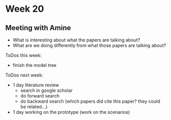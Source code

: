 # Week 20

## Meeting with Amine
* What is interesting about what the papers are talking about?
* What are we doing differently from what those papers are talking about?

ToDos this week:
* finish the model tree

ToDos next week:
* 1 day literature review
   * search in google scholar
   * do forward search
   * do backward search (which papers did cite this paper? they could be related...)
* 1 day working on the prototype (work on the scenarios)